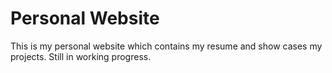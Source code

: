 # Personal Website

This is my personal website which contains my resume and show cases my projects. Still in working progress.